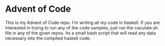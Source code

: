 # Advent of Code #

This is my Advent of Code repo.  I'm writing all my code in haskell.  If you are interested in trying to run any of the code samples, just run the caculate.sh file in any of the given repos.  Its a small bash script that will read any data necessary into the compiled haskell code.

